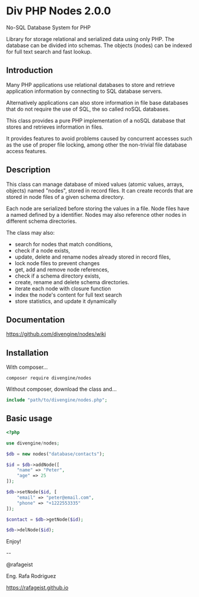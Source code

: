 # Div PHP Nodes 2.0.0
No-SQL Database System for PHP

Library for storage relational and serialized data 
using only PHP. The database can be divided into schemas. 
The objects (nodes) can be indexed for full text search 
and fast lookup.

## Introduction
Many PHP applications use relational databases to store and 
retrieve application information by connecting to SQL database servers.

Alternatively applications can also store information in file base 
databases that do not require the use of SQL, the so called noSQL databases.

This class provides a pure PHP implementation of a noSQL database that 
stores and retrieves information in files.

It provides features to avoid problems caused by concurrent accesses 
such as the use of proper file locking, among other the non-trivial 
file database access features.

## Description
This class can manage database of mixed values 
(atomic values, arrays, objects) named "nodes", stored in record files. 
It can create records that are stored in node files of a given schema 
directory.

Each node are serialized before storing the values in a file. Node 
files have a named defined by a identifier. Nodes may also reference 
other nodes in different schema directories.

The class may also:
- search for nodes that match conditions, 
- check if a node exists, 
- update, delete and rename nodes already stored in record files,
- lock node files to prevent changes
- get, add and remove node references,
- check if a schema directory exists, 
- create, rename and delete schema directories.
- iterate each node with closure function
- index the node's content for full text search
- store statistics, and update it dynamically 

## Documentation
https://github.com/divengine/nodes/wiki

## Installation

With composer...
```
composer require divengine/nodes
```

Without composer, download the class and...

```php
include "path/to/divengine/nodes.php";
```

## Basic usage

```php
<?php

use divengine/nodes;

$db = new nodes("database/contacts");

$id = $db->addNode([
    "name" => "Peter",
    "age" => 25
]);

$db->setNode($id, [
    "email" => "peter@email.com",
    "phone" => "+1222553335"
]);

$contact = $db->getNode($id);

$db->delNode($id);
```

Enjoy!

-- 

@rafageist

Eng. Rafa Rodriguez

https://rafageist.github.io